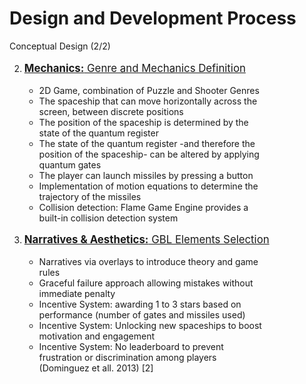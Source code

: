 # Design and Development Process

<p class='slide-subtitle'>Conceptual Design (2/2)</p>

<div class='section-wrapper'>
  <ol class='ol-flex' start=2>
    <li>
      <p><strong>Mechanics:</strong> Genre and Mechanics Definition</p>
      <ul>
        <li>2D Game, combination of Puzzle and Shooter Genres</li>
        <li v-click>The spaceship that can move horizontally across the screen, between discrete positions</li>
        <li v-click='+2'>The position of the spaceship is determined by the state of the quantum register</li>
        <li v-click='+2'>The state of the quantum register -and therefore the position of the spaceship- can be altered by applying quantum gates</li>
        <li v-click='+3'>The player can launch missiles by pressing a button</li>
        <li v-click='+3'>Implementation of motion equations to determine the trajectory of the missiles</li>
        <li v-click='+4'>Collision detection: Flame Game Engine provides a built-in collision detection system</li>
      </ul>
    </li>
    <li
      v-click='+5'
    >
      <p><strong>Narratives & Aesthetics:</strong> GBL Elements Selection</p>
      <ul>
        <li v-click='+5'>Narratives via overlays to introduce theory and game rules</li>
        <li v-click='+5'>Graceful failure approach allowing mistakes without immediate penalty</li>
        <li v-click='+6'>Incentive System: awarding 1 to 3 stars based on performance (number of gates and missiles used)</li>
        <li v-click='+6'>Incentive System: Unlocking new spaceships to boost motivation and engagement</li>
        <li v-click='+6'>Incentive System: No leaderboard to prevent frustration or discrimination among players (Dominguez et all. 2013) <Link class='ref-link' to='20'>[2]</Link></li>
      </ul>
    </li>
  </ol>
</div>

<style>
  ol.ol-flex li{
    width: 90%;
  }

  ol > li > p {
    font-size: larger;
    text-decoration: underline;
  }
</style>
